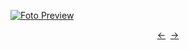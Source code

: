 [![Foto Preview](preview/n153.avif)](https://20essentials.github.io/project-000-153)

<div align="center" style="display: flex; justify-content: center;">
  <a  href="https://github.com/20essentials/project-000-152" target="_blank">&#8592;</a>
  &nbsp;&nbsp;
  <a  href="https://github.com/20essentials/project-000-154" target="_blank">&#8594;</a>
</div>
